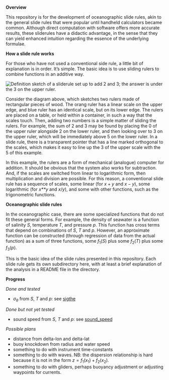**Overview**

This repository is for the development of oceanographic slide rules,
akin to the general slide rules that were popular until handheld
calculators became common. Although direct computation with software
offers more accurate results, these sliderules have a didactic
advantage, in the sense that they can yield enhanced intuition regarding
the essence of the underlying formulae.

**How a slide rule works**

For those who have not used a conventional side rule, a little bit of
explanation is in order. It’s simple. The basic idea is to use sliding
rulers to combine functions in an additive way.

![Definition sketch of a sliderule set up to add 2 and 3; the answer is
under the 3 on the upper ruler.](fig)

Consider the diagram above, which sketches two rulers made of
rectangular pieces of wood. The orang ruler has a linear scale on the
upper edge, and blue ruler has an identical scale, but on its lower
edge. The rulers are placed on a table, or held within a container, in
such a way that the scales touch. Then, adding two numbers is a simple
matter of sliding the rulers. For example, the sum of 2 and 3 may be
found by placing the 0 of the upper ruler alongside 2 on the lower
ruler, and then looking over to 3 on the upper ruler, which will be
immediately above 5 on the lower ruler. In a slide rule, there is a
transparent pointer that has a line marked orthogonal to the scales,
which makes it easy to line up the 3 of the upper scale with the 5 of
this example.

In this example, the rulers are a form of mechanical (analogue) computer
for addition. It should be obvious that the system also works for
subtraction. And, if the scales are switched from linear to logarithmic
form, then multiplication and division are possible. For this reason, a
conventional slide rule has a sequence of scales, some linear (for
*x* + *y* and *x* − *y*), some logarithmic (for *x**y* and *x*/*y*), and
some with other functions, such as the trigonometric functions.

**Oceanographic slide rules**

In the oceanographic case, there are some specialized functions that do
not fit these general forms. For example, the density of seawater is a
function of salinity *S*, temperature *T*, and pressure *p*. This
function has cross terms that depend on combinations of *S*, *T* and
*p*. However, an approximate function can be constructed (through
regression of data from the actual function) as a sum of three
functions, some *f*<sub>1</sub>(*S*) plus some *f*<sub>2</sub>(*T*) plus
some *f*<sub>3</sub>(*p*).

This is the basic idea of the slide rules presented in this repository.
Each slide rule gets its own subdirectory here, with at least a brief
explanation of the analysis in a README file in the directory.

**Progress**

*Done and tested*

-   *σ*<sub>*θ*</sub> from *S*, *T* and *p*: see [sigthe](sigthe)

*Done but not yet tested*

-   sound speed from *S*, *T* and *p*: see [sound\_speed](sound_speed)

*Possible plans*

-   distance from delta-lon and delta-lat
-   buoy knockdown from radius and water speed
-   something to do with instrument time-constants
-   something to do with waves. NB: the dispersion relationship is hard
    because it is not in the form
    *z* = *f*<sub>1</sub>(*x*<sub>1</sub>) + *f*<sub>2</sub>(*x*<sub>2</sub>).
-   something to do with gliders, perhaps buoyancy adjustment or
    adjusting waypoints for currents.
